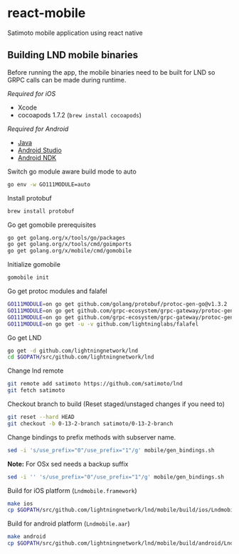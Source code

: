 # react-mobile
Satimoto mobile application using react native


## Building LND mobile binaries
Before running the app, the mobile binaries need to be built for LND so GRPC calls can be made during runtime.

_Required for iOS_
* Xcode
* cocoapods 1.7.2 (`brew install cocoapods`)

_Required for Android_
* [Java](https://www.oracle.com/technetwork/java/javase/downloads/index.html)
* [Android Studio](https://developer.android.com/studio)
* [Android NDK](https://developer.android.com/ndk/guides)

Switch go module aware build mode to auto
```bash
go env -w GO111MODULE=auto
```
Install protobuf
```bash
brew install protobuf
```
Go get gomobile prerequisites 
```bash
go get golang.org/x/tools/go/packages
go get golang.org/x/tools/cmd/goimports
go get golang.org/x/mobile/cmd/gomobile
```
Initialize gomobile
```bash
gomobile init
```
Go get protoc modules and falafel
```bash
GO111MODULE=on go get github.com/golang/protobuf/protoc-gen-go@v1.3.2
GO111MODULE=on go get github.com/grpc-ecosystem/grpc-gateway/protoc-gen-grpc-gateway@v1.14.3
GO111MODULE=on go get github.com/grpc-ecosystem/grpc-gateway/protoc-gen-swagger@v1.14.3
GO111MODULE=on go get -u -v github.com/lightninglabs/falafel
```
Go get LND
```bash
go get -d github.com/lightningnetwork/lnd
cd $GOPATH/src/github.com/lightningnetwork/lnd
```
Change lnd remote
```bash
git remote add satimoto https://github.com/satimoto/lnd
git fetch satimoto
```
Checkout branch to build (Reset staged/unstaged changes if you need to)
```bash
git reset --hard HEAD
git checkout -b 0-13-2-branch satimoto/0-13-2-branch
```
Change bindings to prefix methods with subserver name. 
```bash
sed -i 's/use_prefix="0"/use_prefix="1"/g' mobile/gen_bindings.sh
```
**Note:** For OSx sed needs a backup suffix
```bash
sed -i '' 's/use_prefix="0"/use_prefix="1"/g' mobile/gen_bindings.sh
```
Build for iOS platform (`Lndmobile.framework`)
```bash
make ios
cp $GOPATH/src/github.com/lightningnetwork/lnd/mobile/build/ios/Lndmobile.framework <path/to>/react-mobile/ios/lightning
```
Build for android platform (`Lndmobile.aar`)
```bash
make android
cp $GOPATH/src/github.com/lightningnetwork/lnd/mobile/build/android/Lndmobile.aar <path/to>/react-mobile/android/Lndmobile
```
